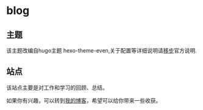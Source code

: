 # blog

## 主题

该主题改编自hugo主题 hexo-theme-even,关于配置等详细说明请[移步](https://github.com/olOwOlo/hugo-theme-even/blob/master/README-zh.md)官方说明.

## 站点

该站点主要是对工作和学习的回顾、总结。

如果你有兴趣，可以转到[我的博客](http://sepld.github.io/)，希望可以给你带来一些收获。
